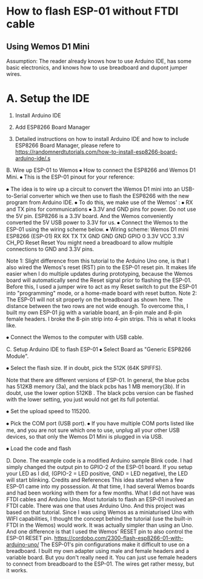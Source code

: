 # How to flash ESP-01 without FTDI cable
## Using Wemos D1 Mini
Assumption: The reader already knows how to use Arduino IDE, has some basic electronics, and knows how to use breadboard and dupont jumper wires. 

# A. Setup the IDE
1.	Install Arduino IDE
2.	Add ESP8266 Board Manager
 
3.	Detailed instructions on how to install Arduino IDE and how to include ESP8266 Board Manager, please refere to https://randomnerdtutorials.com/how-to-install-esp8266-board-arduino-ide/.s


B. Wire up ESP-01 to Wemos
⦁	How to connect the ESP8266 and Wemos D1 Mini.
⦁	This is the ESP-01 pinout for your reference:
 
⦁	The idea is to wire up a circuit to convert the Wemos D1 mini into an USB-to-Serial converter which we then use to flash the ESP8266 with the new program from Arduino IDE.
⦁	To do this, we make use of the Wemos' :
⦁	RX and TX pins for communications
⦁	3.3V and GND pins for power. Do not use the 5V pin. 
ESP8266 is a 3.3V board. And the Wemos conveniently converted the 5V USB power to 3.3V for us.
⦁	Connect the Wemos to the ESP-01 using the wiring scheme below.
⦁	Wiring scheme:
Wemos D1 mini	 ESP8266 (ESP-01)
RX 	 RX
TX 	 TX 
GND 	 GND 
GND 	 GPIO 0
3.3V 	 VCC
3.3V 	 CH_PD
Reset	Reset
You might need a breadboard to allow multiple connections to GND and 3.3V pins.
 
Note 1: Slight difference from this tutorial to the Arduino Uno one, is that I also wired the Wemos's reset (RST) pin to the ESP-01 reset pin. It makes life easier when I do multiple updates during prototyping, because the Wemos board will automatically send the Reset signal prior to flashing the ESP-01. Before this, I used a jumper wire to act as my Reset switch to put the ESP-01 into "programming" mode, or a home-made board with reset button.
Note 2: The ESP-01 will not sit properly on the breadboard as shown here. The distance between the two rows are not wide enough. To overcome this, I built my own ESP-01 jig with a variable board, an 8-pin male and 8-pin female headers. I broke the 8-pin strip into 4-pin strips. This is what it looks like.
 
 

⦁	Connect the Wemos to the computer with USB cable.

C. Setup Arduino IDE to flash ESP-01
⦁	Select Board as "Generic ESP8266 Module".
 
⦁	Select the flash size. If in doubt, pick the 512K (64K SPIFFS).
 
Note that there are different versions of ESP-01.
In general, the blue pcbs has 512KB memory (3a), and the black pcbs has 1 MB memory(3b). If in doubt, use the lower option 512KB . The black pcbs version can be flashed with the lower setting, you just would not get its full potential.

⦁	Set the upload speed to 115200.
 
⦁	Pick the COM port (USB port). 
⦁	If you have multiple COM ports listed like me, and you are not sure which one to use, unplug all your other USB devices, so that only the Wemos D1 Mini is plugged in via USB.
 
⦁	Load the code and flash
 
D. Done.
The example code is a modified Arduino sample Blink code. I had simply changed the output pin to GPIO-2 of the ESP-01 board.
If you setup your LED as I did, (GPIO-2 = LED positive, GND = LED negative), the LED will start blinking.
Credits and References
This idea started when a few ESP-01 came into my possession. At that time, I had several Wemos boards and had been working with them for a few months. 
What I did not have was FTDI cables and Arduino Uno. Most tutorials to flash an ESP-01 involved an FTDI cable. There was one that uses Arduino Uno. And this project was based on that tutorial.
Since I was using Wemos as a miniaturised Uno with WIFI capabilities, I thought the concept behind the tutorial (use the built-in FTDI in the Wemos) would work.
It was actually simpler than using an Uno. And one difference is that I used the Wemos' RESET pin to also control the ESP-01 RESET pin.
https://cordobo.com/2300-flash-esp8266-01-with-arduino-uno/
The ESP-01's pin configurations make it difficult to use on a breadboard. I built my own adapter using male and female headers and a variable board. But you don't really need it.
You can just use female headers to connect from breadboard to the ESP-01. The wires get rather messy, but it works.
